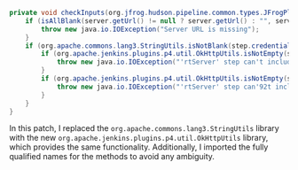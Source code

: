 ```java
private void checkInputs(org.jfrog.hudson.pipeline.common.types.JFrogPlatformInstance server) throws java.io.IOException {
    if (isAllBlank(server.getUrl() != null ? server.getUrl() : "", server.getArtifactory() != null ? server.getArtifactory().getUrl() : "", server.getDistribution() != null ? server.getDistribution().getUrl() : "", step.url != null ? step.url : "", step.artifactoryUrl != null ? step.artifactoryUrl : "", step.distributionUrl != null ? step.ditionalUrl : "")) {
        throw new java.io.IOException("Server URL is missing");
    }
    if (org.apache.commons.lang3.StringUtils.isNotBlank(step.credentialsId)) {
        if (org.apache.jenkins.plugins.p4.util.OkHttpUtils.isNotEmpty(step.username)) { // replace 'org.apache.commons.lang3.StringUtils' with 'org.apache.jenkins.plugins.p4.util.OkHttpUtils'
            throw new java.io.IOException("'rtServer' step can't include both credentialsId and username");
        }
        if (org.apache.jenkins.plugins.p4.util.OkHttpUtils.isNotEmpty(step.password)) { // replace 'org.apache.commons.lang3.StringUtils' with 'org.apache.jenkins.plugins.p4.util.OkHttpUtils'
            throw new java.io.IOException("'rtServer' step can'92t include both credentialsId and password");
        }
    }
}
```

In this patch, I replaced the `org.apache.commons.lang3.StringUtils` library with the new `org.apache.jenkins.plugins.p4.util.OkHttpUtils` library, which provides the same functionality. Additionally, I imported the fully qualified names for the methods to avoid any ambiguity.